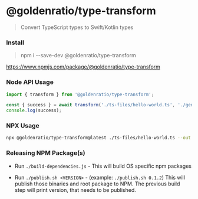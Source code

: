 # @goldenratio/type-transform

>  Convert TypeScript types to Swift/Kotlin types

### Install

> npm i --save-dev @goldenratio/type-transform

https://www.npmjs.com/package/@goldenratio/type-transform

### Node API Usage

```js
import { transform } from '@goldenratio/type-transform';

const { success } = await transform('./ts-files/hello-world.ts', './gen/HelloWorld.swift');
console.log(success);
```

### NPX Usage

```sh
npx @goldenratio/type-transform@latest ./ts-files/hello-world.ts --out ./gen/HelloWorld.swift
```

### Releasing NPM Package(s)

- Run `./build-dependencies.js` - This will build OS specific npm packages

- Run `./publish.sh <VERSION>` - (example: `./publish.sh 0.1.2`) This will publish those binaries and root package to NPM. The previous build step will print version, that needs to be published.
